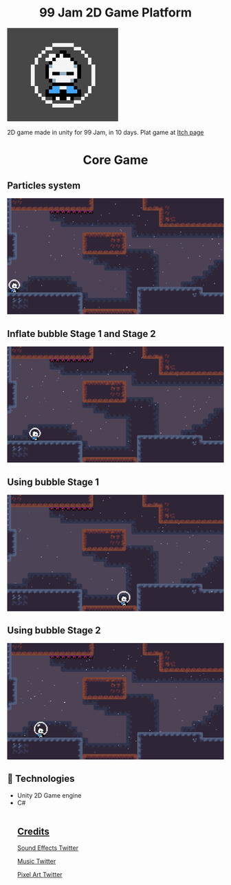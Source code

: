 <h1 align="center"> 99 Jam 2D Game Platform </h1>
<img src="./Assets/Gif/player-gif.gif" alt="player insides bubble" />
<p>2D game made in unity for 99 Jam, in 10 days. Plat game at <a href="https://nymphdev.itch.io/bubbleguy">Itch page</a></p>

<h1 align="center">Core Game</h1>
<h2>Particles system </h2>
<img src="./Assets/Gif/BubbleGuy.gif" alt="player around the 2D scene and some cool particles" />

<h2>Inflate bubble Stage 1 and Stage 2</h2>
<img width src="./Assets/Gif/BubbleGuy_bubblestages.gif" alt="player inflating bubble" />
<br>
<h2>Using bubble Stage 1</h2>
<img src="./Assets/Gif/BubbleGuy_bubblejump.gif" alt="player using bubble stage 1" />
<br>
<h2>Using bubble Stage 2</h2>
<img src="./Assets/Gif/BubbleGuy_bubbledash.gif" alt="player using bubble stage 2" />
<br>
<h2>🚀 Technologies</h2>
<ul>
<li>
Unity 2D Game engine
</li>
<li>
C#
</li>	
<u>
<br>
  <h2>Credits</h2>
  <p>Sound Effects <a href="https://twitter.com/Thameuszin">Twitter</a></p>
  <p>Music <a href="https://twitter.com/guigagliardo">Twitter</a></p>
  <p>Pixel Art <a href="https://twitter.com/redfellow_">Twitter</a></p>

